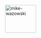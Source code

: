 <a href="https://ibb.co/yFBbPDs"><img src="https://i.ibb.co/F4qj397/mike-wazowski.jpg" alt="mike-wazowski" border="0" style="height: 90px;width: 100px;"></a>
